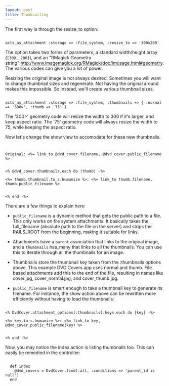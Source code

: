 ```yaml
--- 
layout: post
title: Thumbnailing
---
```

The first way is through the resize_to option:

<pre><code>
acts_as_attachment :storage => :file_system, :resize_to => '300x200'
</code></pre>

The option takes two forms of parameters, a standard width/height array (<code>[300, 200]</code>), and an "RMagick Geometry string":http://www.imagemagick.org/RMagick/doc/imusage.html#geometry.  The various codes can give you a lot of power.

Resizing the original image is not always desired.  Sometimes you will want to change thumbnail sizes and regenerate.  Not having the original around makes this impossible.  So instead, we'll create various thumbnail sizes.

<pre><code>
acts_as_attachment :storage => :file_system, :thumbnails => { :normal => '300>', :thumb => '75' }
</code></pre>

The '300>' geometry code will resize the width to 300 if it's larger, and keep aspect ratio.  The '75' geometry code will always resize the width to 75, while keeping the aspect ratio.

Now let's change the show view to accomodate for these new thumbnails.

<pre><code>
<p>Original: <%= link_to @dvd_cover.filename, @dvd_cover.public_filename %></p>
<% @dvd_cover.thumbnails.each do |thumb| -%>
<p><%= thumb.thumbnail.to_s.humanize %>: <%= link_to thumb.filename, thumb.public_filename %></p>
<% end -%>
</code></pre>

There are a few things to explain here:  

* <code>public_filename</code> is a dynamic method that gets the public path to a file.  This only works on file system attachments.  It basically takes the full_filename (absolute path to the file on the server) and strips the RAILS_ROOT from the beginning, making it suitable for links.

* Attachments have a <code>parent</code> association that links to the original image, and a <code>thumbnails</code> has_many that links to all the thumbnails.  You can use this to iterate through all the thumbnails for an image.

* Thumbnails store the thumbnail key taken from the :thumbnails options above.  This example DVD Covers app uses normal and thumb.  File based attachments add this to the end of the file, resulting in names like cover.jpg, cover_normal.jpg, and cover_thumb.jpg.

* <code>public_filename</code> is smart enough to take a thumbnail key to generate its filename.  For instance, the show action above can be rewritten more efficiently without having to load the thumbnails:

<pre><code>
<% DvdCover.attachment_options[:thumbnails].keys.each do |key| -%>
<p><%= key.to_s.humanize %>: <%= link_to key, @dvd_cover.public_filename(key) %></p>
<% end -%>
</code></pre>

Now, you may notice the index action is listing thumbnails too.  This can easily be remedied in the controller:

<pre><code>
  def index
    @dvd_covers = DvdCover.find(:all, :conditions => 'parent_id is null')
  end
</code></pre>
